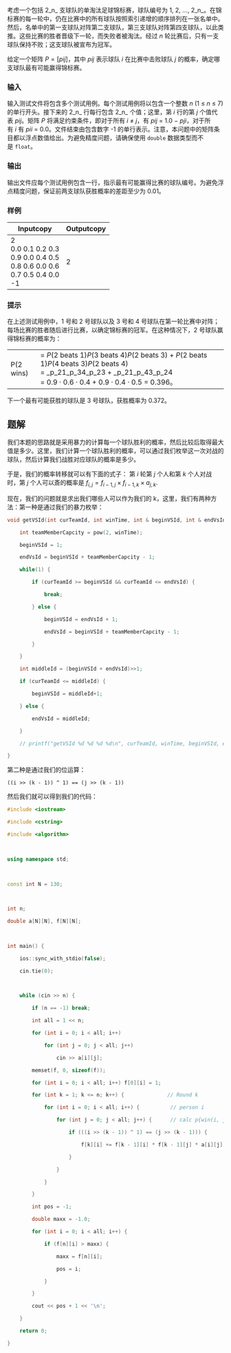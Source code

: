 考虑一个包括 2_n_ 支球队的单淘汰足球锦标赛，球队编号为 1, 2, …, 2_n_。在锦标赛的每一轮中，仍在比赛中的所有球队按照索引递增的顺序排列在一张名单中。然后，名单中的第一支球队对阵第二支球队，第三支球队对阵第四支球队，以此类推。这些比赛的胜者晋级下一轮，而失败者被淘汰。经过 _n_ 轮比赛后，只有一支球队保持不败；这支球队被宣布为冠军。

给定一个矩阵 $P=[pij]$，其中 $pij$ 表示球队 _i_ 在比赛中击败球队 _j_ 的概率，确定哪支球队最有可能赢得锦标赛。

### 输入

输入测试文件将包含多个测试用例。每个测试用例将以包含一个整数 _n_ (1 ≤ _n_ ≤ 7) 的单行开头。接下来的 2_n_ 行每行包含 2_n_ 个值；这里，第 _i_ 行的第 _j_ 个值代表 _pij_。矩阵 _P_ 将满足约束条件，即对于所有 _i_ ≠ _j_，有 _pij_ = 1.0 − _pji_，对于所有 _i_ 有 _pii_ = 0.0。文件结束由包含数字 -1 的单行表示。注意，本问题中的矩阵条目都以浮点数值给出。为避免精度问题，请确保使用 `double` 数据类型而不是 `float`。

### 输出

输出文件应每个测试用例包含一行，指示最有可能赢得比赛的球队编号。为避免浮点精度问题，保证前两支球队获胜概率的差距至少为 0.01。

### 样例

|Inputcopy|Outputcopy|
|---|---|
|2<br>0.0 0.1 0.2 0.3<br>0.9 0.0 0.4 0.5<br>0.8 0.6 0.0 0.6<br>0.7 0.5 0.4 0.0<br>-1|2|

### 提示

在上述测试用例中，1 号和 2 号球队以及 3 号和 4 号球队在第一轮比赛中对阵；每场比赛的胜者随后进行比赛，以确定锦标赛的冠军。在这种情况下，2 号球队赢得锦标赛的概率为：

|   |   |
|---|---|
|P(2 wins)|= _P_(2 beats 1)_P_(3 beats 4)_P_(2 beats 3) + _P_(2 beats 1)_P_(4 beats 3)_P_(2 beats 4)  <br>= _p_21_p_34_p_23 + _p_21_p_43_p_24  <br>= 0.9 · 0.6 · 0.4 + 0.9 · 0.4 · 0.5 = 0.396。|

下一个最有可能获胜的球队是 3 号球队，获胜概率为 0.372。


## 题解
我们本题的思路就是采用暴力的计算每一个球队胜利的概率，然后比较后取得最大值是多少。这里，我们计算一个球队胜利的概率，可以通过我们枚举这一次对战的球队，然后计算我们战胜对应球队的概率是多少。

于是，我们的概率转移就可以有下面的式子：
第 $i$ 轮第 $j$ 个人和第 $k$ 个人对战时，第 $j$ 个人可以斎的概率是 $f_{i,j}=f_{i-1,j}\times f_{i-1,k}\times a_{j,k}$.

现在，我们的问题就是求出我们哪些人可以作为我们的 k，这里，我们有两种方法：第一种是通过我们的暴力枚举：
```cpp
void getVSId(int curTeamId, int winTime, int & beginVSId, int & endVsId) {

    int teamMemberCapcity = pow(2, winTime);

    beginVSId = 1;

    endVsId = beginVSId + teamMemberCapcity - 1;

    while(1) {

        if (curTeamId >= beginVSId && curTeamId <= endVsId) {

            break;

        } else {

            beginVSId = endVsId + 1;

            endVsId = beginVSId + teamMemberCapcity - 1;

        }

    }

    int middleId = (beginVSId + endVsId)>>1;

    if (curTeamId <= middleId) {

        beginVSId = middleId+1;

    } else {

        endVsId = middleId;

    }

    // printf("getVSId %d %d %d %d\n", curTeamId, winTime, beginVSId, endVsId);

}
```

第二种是通过我们的位运算：
```
((i >> (k - 1)) ^ 1) == (j >> (k - 1))
```

然后我们就可以得到我们的代码：
```cpp
#include <iostream>

#include <cstring>

#include <algorithm>

  

using namespace std;

  

const int N = 130;

  

int n;

double a[N][N], f[N][N];

  

int main() {

    ios::sync_with_stdio(false);

    cin.tie(0);

  

    while (cin >> n) {

        if (n == -1) break;

        int all = 1 << n;

        for (int i = 0; i < all; i++)

            for (int j = 0; j < all; j++)

                cin >> a[i][j];

        memset(f, 0, sizeof(f));

        for (int i = 0; i < all; i++) f[0][i] = 1;

        for (int k = 1; k <= n; k++) {              // Round k

            for (int i = 0; i < all; i++) {          // person i

                for (int j = 0; j < all; j++) {      // calc p{win(i, j)}

                    if (((i >> (k - 1)) ^ 1) == (j >> (k - 1))) {

                        f[k][i] += f[k - 1][i] * f[k - 1][j] * a[i][j];

                    }

                }

            }

        }

        int pos = -1;

        double maxx = -1.0;

        for (int i = 0; i < all; i++) {

            if (f[n][i] > maxx) {

                maxx = f[n][i];

                pos = i;

            }

        }

        cout << pos + 1 << '\n';

    }

    return 0;

}
```